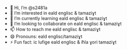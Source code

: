 - 👋 Hi, I’m @s2481a
- 👀 I’m interested in eald englisc & tamaziɣt
- 🌱 I’m currently learning eald englisc & tamaziɣt
- 💞️ I’m looking to collaborate on eald englisc & tamaziɣt
- 📫 How to reach me eald englisc & tamaziɣt
- 😄 Pronouns: eald englisc/tamaziɣt
- ⚡ Fun fact: ic lufige eald englisc & iħla ɣori tamaziɣt

<!---
s2481a/s2481a is a ✨ special ✨ repository because its `README.md` (this file) appears on your GitHub profile.
You can click the Preview link to take a look at your changes.
--->
